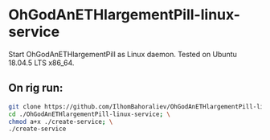 # OhGodAnETHlargementPill-linux-service
Start OhGodAnETHlargementPill as Linux daemon.
Tested on Ubuntu 18.04.5 LTS x86_64.

## On rig run:
```bash
git clone https://github.com/IlhomBahoraliev/OhGodAnETHlargementPill-linux-service.git; \
cd ./OhGodAnETHlargementPill-linux-service; \
chmod a+x ./create-service; \
./create-service
```
